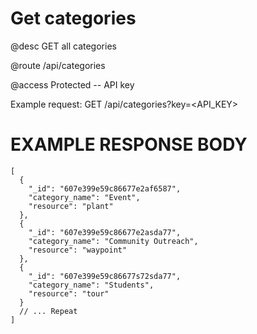 # Get categories
@desc GET all categories

@route /api/categories

@access Protected -- API key

Example request: GET /api/categories?key=<API_KEY>

# EXAMPLE RESPONSE BODY
```
[
  {
    "_id": "607e399e59c86677e2af6587",
    "category_name": "Event",
    "resource": "plant"
  },
  {
    "_id": "607e399e59c86677e2asda77",
    "category_name": "Community Outreach",
    "resource": "waypoint"
  },
  {
    "_id": "607e399e59c86677s72sda77",
    "category_name": "Students",
    "resource": "tour"
  }
  // ... Repeat
]
```